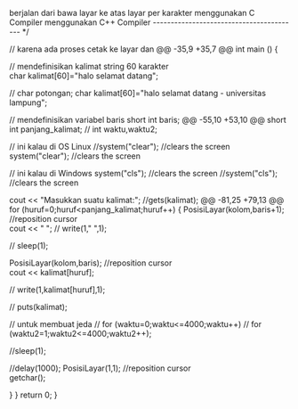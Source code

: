 berjalan dari bawa layar ke atas layar
   per karakter
   menggunakan C Compiler
   menggunakan C++ Compiler
   ----------------------------------------- */

// karena ada proses cetak ke layar dan
@@ -35,9 +35,7 @@ int main ()
{

// mendefinisikan kalimat string 60 karakter	
char kalimat[60]="halo selamat datang";

// char potongan;
char kalimat[60]="halo selamat datang - universitas lampung";

// mendefinisikan variabel baris
short int baris;
@@ -55,10 +53,10 @@ short int panjang_kalimat;
// int waktu,waktu2;

// ini kalau di OS Linux
//system("clear"); //clears the screen
system("clear"); //clears the screen

// ini kalau di Windows
system("cls"); //clears the screen
//system("cls"); //clears the screen

cout << "Masukkan suatu kalimat:";
//gets(kalimat);
@@ -81,25 +79,13 @@ for (huruf=0;huruf<panjang_kalimat;huruf++)
 {
   PosisiLayar(kolom,baris+1); //reposition cursor   
   cout << " ";
//   write(1," ",1);

//  sleep(1);

  PosisiLayar(kolom,baris); //reposition cursor   
   cout << kalimat[huruf];

//   write(1,kalimat[huruf],1);


   //  puts(kalimat);

   // untuk membuat jeda
//   for (waktu=0;waktu<=4000;waktu++)
//       for (waktu2=1;waktu2<=4000;waktu2++);

  //sleep(1);

   //delay(1000);
   PosisiLayar(1,1); //reposition cursor   
   getchar();

 }
}
return 0;
}
